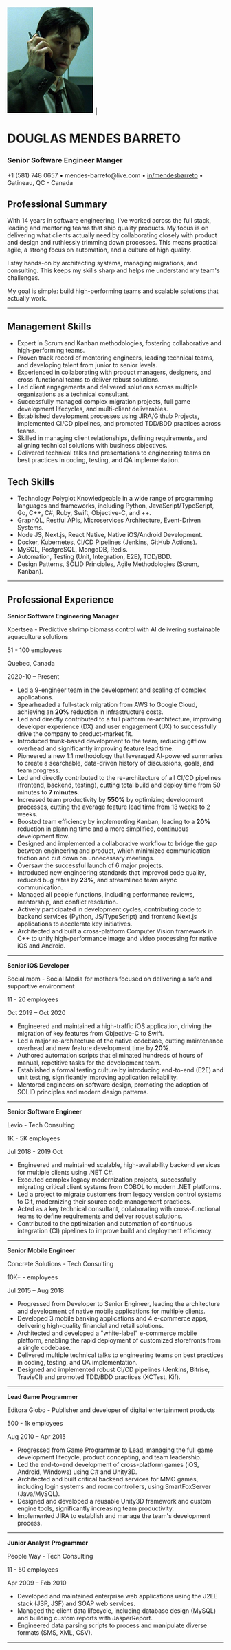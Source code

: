 
<div>
  <img src="imgs/profile.jpg" alt="Douglas Mendes" width="200"/>
 │<h1>DOUGLAS MENDES BARRETO</h1>
  <h3>Senior Software Engineer Manger</h3>
  <p>
    +1 (581) 748 0657 • mendes-barreto@live.com • <a href="https://www.linkedin.com/in/mendesbarreto">in/mendesbarreto</a> • Gatineau, QC - Canada
  </p>
</div>

## Professional Summary

With 14 years in software engineering, I’ve worked across the full stack, leading and mentoring teams that ship quality products. My focus is on delivering what clients actually need by collaborating closely with product and design and ruthlessly trimming down processes. This means practical agile, a strong focus on automation, and a culture of high quality.

I stay hands-on by architecting systems, managing migrations, and consulting. This keeps my skills sharp and helps me understand my team's challenges.

My goal is simple: build high-performing teams and scalable solutions that actually work.

---

## Management Skills

- Expert in Scrum and Kanban methodologies, fostering collaborative and high-performing teams.
- Proven track record of mentoring engineers, leading technical teams, and developing talent from junior to senior levels.
- Experienced in collaborating with product managers, designers, and cross-functional teams to deliver robust solutions.
- Led client engagements and delivered solutions across multiple organizations as a technical consultant.
- Successfully managed complex migration projects, full game development lifecycles, and multi-client deliverables.
- Established development processes using JIRA/Github Projects, implemented CI/CD pipelines, and promoted TDD/BDD practices across teams.
- Skilled in managing client relationships, defining requirements, and aligning technical solutions with business objectives.
- Delivered technical talks and presentations to engineering teams on best practices in coding, testing, and QA implementation.

## Tech Skills

- Technology Polyglot Knowledgeable in a wide range of programming languages and frameworks, including Python, JavaScript/TypeScript, Go, C++, C#, Ruby, Swift, Objective-C, and ++.
- GraphQL, Restful APIs, Microservices Architecture, Event-Driven Systems.
- Node JS, Next.js, React Native, Native iOS/Android Development.
- Docker, Kubernetes, CI/CD Pipelines (Jenkins, GitHub Actions).
- MySQL, PostgreSQL, MongoDB, Redis.
- Automation, Testing (Unit, Integration, E2E), TDD/BDD.
- Design Patterns, SOLID Principles, Agile Methodologies (Scrum, Kanban).

---

## Professional Experience

**Senior Software Engineering Manager**

Xpertsea - Predictive shrimp biomass control with AI delivering sustainable aquaculture solutions

51 - 100 employees

Quebec, Canada

2020-10 – Present

- Led a 9-engineer team in the development and scaling of complex applications.
- Spearheaded a full-stack migration from AWS to Google Cloud, achieving an **20%** reduction in infrastructure costs.
- Led and directly contributed to a full platform re-architecture, improving developer experience (DX) and user engagement (UX) to successfully drive the company to product-market fit.
- Introduced trunk-based development to the team, reducing gitflow overhead and significantly improving feature lead time.
- Pioneered a new 1:1 methodology that leveraged AI-powered summaries to create a searchable, data-driven history of discussions, goals, and team progress.
- Led and directly contributed to the re-architecture of all CI/CD pipelines (frontend, backend, testing), cutting total build and deploy time from 50 minutes to **7 minutes**.
- Increased team productivity by **550%** by optimizing development processes, cutting the average feature lead time from 13 weeks to 2 weeks.
- Boosted team efficiency by implementing Kanban, leading to a **20%** reduction in planning time and a more simplified, continuous development flow.
- Designed and implemented a collaborative workflow to bridge the gap between engineering and product, which minimized communication friction and cut down on unnecessary meetings.
- Oversaw the successful launch of 6 major projects.
- Introduced new engineering standards that improved code quality, reduced bug rates by **23%**, and streamlined team async communication.
- Managed all people functions, including performance reviews, mentorship, and conflict resolution.
- Actively participated in development cycles, contributing code to backend services (Python, JS/TypeScript) and frontend Next.js applications to accelerate key initiatives.
- Architected and built a cross-platform Computer Vision framework in C++ to unify high-performance image and video processing for native iOS and Android.

---

**Senior iOS Developer**

Social.mom - Social Media for mothers focused on delivering a safe and supportive environment

11 - 20 employees

Oct 2019 – Oct 2020

- Engineered and maintained a high-traffic iOS application, driving the migration of key features from Objective-C to Swift.
- Led a major re-architecture of the native codebase, cutting maintenance overhead and new feature development time by **20%**.
- Authored automation scripts that eliminated hundreds of hours of manual, repetitive tasks for the development team.
- Established a formal testing culture by introducing end-to-end (E2E) and unit testing, significantly improving application reliability.
- Mentored engineers on software design, promoting the adoption of SOLID principles and modern design patterns.

---
**Senior Software Engineer**

Levio - Tech Consulting

1K - 5K employees

Jul 2018 - 2019 Oct

- Engineered and maintained scalable, high-availability backend services for multiple clients using .NET C#.
- Executed complex legacy modernization projects, successfully migrating critical client systems from COBOL to modern .NET platforms.
- Led a project to migrate customers from legacy version control systems to Git, modernizing their source code management practices.
- Acted as a key technical consultant, collaborating with cross-functional teams to define requirements and deliver robust solutions.
- Contributed to the optimization and automation of continuous integration (CI) pipelines to improve build and deployment efficiency.

---
**Senior Mobile Engineer**

Concrete Solutions - Tech Consulting

10K+ - employees

Jul 2015 – Aug 2018

- Progressed from Developer to Senior Engineer, leading the architecture and development of native mobile applications for multiple clients.
- Developed 3 mobile banking applications and 4 e-commerce apps, delivering high-quality financial and retail solutions.
- Architected and developed a "white-label" e-commerce mobile platform, enabling the rapid deployment of customized storefronts from a single codebase.
- Delivered multiple technical talks to engineering teams on best practices in coding, testing, and QA implementation.
- Designed and implemented robust CI/CD pipelines (Jenkins, Bitrise, TravisCI) and promoted TDD/BDD practices (XCTest, Kif).

---
**Lead Game Programmer**

Editora Globo - Publisher and developer of digital entertainment products

500 - 1k employees

Aug 2010 – Apr 2015

- Progressed from Game Programmer to Lead, managing the full game development lifecycle, product concepting, and team leadership.
- Led the end-to-end development of cross-platform games (iOS, Android, Windows) using C# and Unity3D.
- Architected and built critical backend services for MMO games, including login systems and room controllers, using SmartFoxServer (Java/MySQL).
- Designed and developed a reusable Unity3D framework and custom engine tools, significantly increasing team productivity.
- Implemented JIRA to establish and manage the team's development process.

---
**Junior Analyst Programmer**

People Way - Tech Consulting

11 - 50 employees

Apr 2009 – Feb 2010

- Developed and maintained enterprise web applications using the J2EE stack (JSP, JSF) and SOAP web services.
- Managed the client data lifecycle, including database design (MySQL) and building custom reports with JasperReport.
- Engineered data parsing scripts to process and manipulate diverse formats (SMS, XML, CSV).

---
